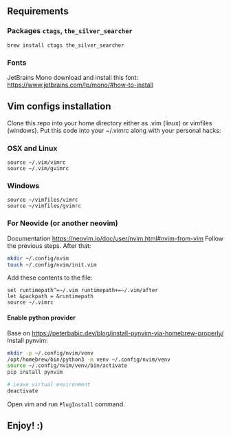 ## Requirements

### Packages `ctags`, `the_silver_searcher`
```
brew install ctags the_silver_searcher
```

### Fonts
JetBrains Mono
download and install this font: https://www.jetbrains.com/lp/mono/#how-to-install

## Vim configs installation

Clone this repo into your home directory either as .vim (linux) or vimfiles (windows).
Put this code into your ~/.vimrc along with your personal hacks:

### OSX and Linux
```
source ~/.vim/vimrc
source ~/.vim/gvimrc
```

### Windows
```
source ~/vimfiles/vimrc
source ~/vimfiles/gvimrc
```

### For Neovide (or another neovim)
Documentation https://neovim.io/doc/user/nvim.html#nvim-from-vim
Follow the previous steps. After that:
```bash
mkdir ~/.config/nvim
touch ~/.config/nvim/init.vim
```
Add these contents to the file:
```
set runtimepath^=~/.vim runtimepath+=~/.vim/after
let &packpath = &runtimepath
source ~/.vimrc
```
#### Enable python provider
Base on https://peterbabic.dev/blog/install-pynvim-via-homebrew-properly/
Install pynvim:
```bash
mkdir -p ~/.config/nvim/venv
/opt/homebrew/bin/python3 -m venv ~/.config/nvim/venv
source ~/.config/nvim/venv/bin/activate
pip install pynvim

# Leave virtual environment
deactivate
```

Open vim and run `PlugInstall` command.

## Enjoy! :)
